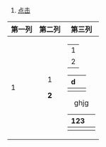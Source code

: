 1. <a id ="01-1"> [点击](#01-2)

<div>
<table align  =center>
<thead>
<th> 第一列 </th>
<th> 第二列 </th>
<th width="0%"> 第三列 </th>
</thead>
<tr align=center> 
<td align =left> 1 </td>
<td> <p>  1</p> <p><font color = o > <b>2</b> </p> </td>
<td> <table> <tr><td width=10>1</td></tr><td>2</td></tr>
</table>
</div>

|d|  |
|--|--|
|  |  | 

<body> ghjg </body>



| 123<a id ="01-2"> |  |
|--|--|
|  |  |


<!--stackedit_data:
eyJoaXN0b3J5IjpbLTg5OTk4MTk1OCw2NDA0MDcxNTMsOTI4MT
Y4MTg1LC0xNTE4ODY3NDg0LDQ0NjIxNzUxMywxODYxMzM5NTk2
LDE2MTYxOTk3MzQsMTg2MTMzOTU5NiwtMTk1MTYwNTY3NSwzMD
I0NTc2NSwxMTE4NjgxMDU0LDEyMjkwNjkxNjIsMTAwNzY2ODI4
MV19
-->